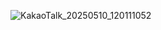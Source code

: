 ![KakaoTalk_20250510_120111052](https://github.com/user-attachments/assets/d6111101-9775-45be-8d2e-47f758953592)
